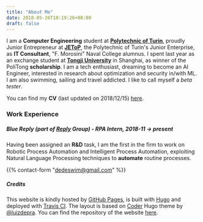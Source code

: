 ```yaml
---
title: "About Me"
date: 2018-05-26T10:19:26+08:00
draft: false
---
```


I am a **Computer Engineering** student at [**Polytechnic of Turin**](https://www.polito.it),  proudly Junior  Entrepreneur at [**JEToP**](https://jetop.com), the Polytechnic of Turin's Junior Enterprise, as  **IT Consultant**, "F. Morosini" Naval College alumnus. I spent last year as an exchange student at [**Tongji University**](https://www.tongji.edu.cn) in Shanghai, as winner of the PoliTong  **scholarship**. I am a tech enthusiast, dreaming to become an AI Engineer, interested in research about optimization and security in/with ML. I am also swimming, sailing and travel addicted. I like to call myself a *beta tester*.

You can find my **CV** (last updated on 2018/12/15) [here](/cv.pdf).

### Work Experience
##### Blue Reply (part of [**Reply**](https://en.wikipedia.org/wiki/Reply_(company)) Group) - **RPA Intern**, 2018-11 -> present
Having been assigned an **R&D** task, I am the ﬁrst in the ﬁrm to work on Robotic Process Automation and Intelligent Process Automation, exploiting Natural Language Processing techniques to **automate** routine processes.


{{% contact-form "dedeswim@gmail.com" %}}

##### Credits

This website is kindly hosted by [GitHub Pages](https://pages.github.com/), is built with [Hugo](https://gohugo.io/) and deployed with [Travis CI](https://travis-ci.com/dedeswim/hugo-personal-website). The layout is based on [Coder](https://github.com/luizdepra/hugo-coder/) Hugo theme by [@luizdepra](https://github.com/luizdepra). You can find the repository of the website [here](https://github.com/dedeswim/hugo-personal-website).